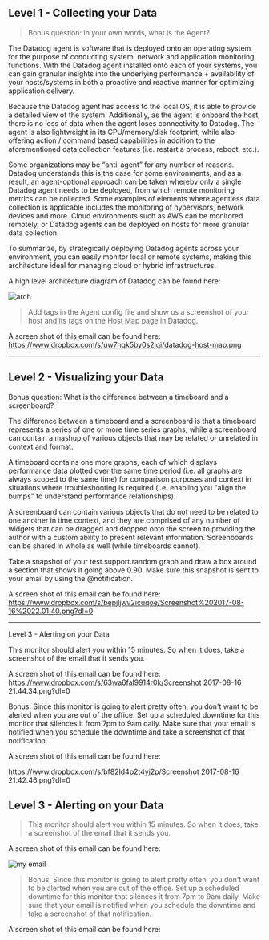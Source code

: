 ## Level 1 - Collecting your Data

> Bonus question: In your own words, what is the Agent?

The Datadog agent is software that is deployed onto an operating system for the purpose of conducting system, network and application monitoring functions.  With the Datadog agent installed onto each of your systems, you can gain granular insights into the underlying performance + availability of your hosts/systems in both a proactive and reactive manner for optimizing application delivery.

Because the Datadog agent has access to the local OS, it is able to provide a detailed view of the system.   Additionally, as the agent is onboard the host, there is no loss of data when the agent loses connectivity to Datadog.  The agent is also lightweight in its CPU/memory/disk footprint, while also offering action / command based capabilities in addition to the aforementioned data collection features (i.e. restart a process, reboot, etc.).

Some organizations may be “anti-agent” for any number of reasons.  Datadog understands this is the case for some environments, and as a result, an agent-optional approach can be taken whereby only a single Datadog agent needs to be deployed, from which remote monitoring metrics can be collected.    Some examples of elements where agentless data collection is applicable includes the monitoring of hypervisors, network devices and more.  Cloud environments such as AWS can be monitored remotely, or Datadog agents can be deployed on hosts for more granular data collection.

To summarize, by strategically deploying Datadog agents across your environment, you can easily monitor local or remote systems, making this architecture ideal for managing cloud or hybrid infrastructures.

A high level architecture diagram of Datadog can be found here:  

![arch](https://github.com/dbirck/hiring-engineers/blob/master/arch-overview-1.png)

> Add tags in the Agent config file and show us a screenshot of your host and its tags on the Host Map page in Datadog.

A screen shot of this email can be found here:  https://www.dropbox.com/s/uw7hqk5by0s2jqi/datadog-host-map.png

-----

## Level 2 - Visualizing your Data

Bonus question: What is the difference between a timeboard and a screenboard?

The difference between a timeboard and a screenboard is that a timeboard represents a series of one or more time series graphs, while a screenboard can contain a mashup of various objects that may be related or unrelated in context and format.

A timeboard contains one more graphs, each of which displays performance data plotted over the same time period (i.e. all graphs are always scoped to the same time) for comparison purposes and context in situations where troubleshooting is required (i.e. enabling you "align the bumps" to understand performance relationships).

A screenboard can contain various objects that do not need to be related to one another in time context, and they are comprised of any number of widgets that can be dragged and dropped onto the screen to providing the author with a custom ability to present relevant information.  Screenboards can be shared in whole as well (while timeboards cannot).

Take a snapshot of your test.support.random graph and draw a box around a section that shows it going above 0.90. Make sure this snapshot is sent to your email by using the @notification.

A screen shot of this email can be found here:  
https://www.dropbox.com/s/bepjljwv2icuqoe/Screenshot%202017-08-16%2022.01.40.png?dl=0

-----

Level 3 - Alerting on your Data

This monitor should alert you within 15 minutes. So when it does, take a screenshot of the email that it sends you.

A screen shot of this email can be found here:  
https://www.dropbox.com/s/63wa6fal9914r0k/Screenshot 2017-08-16 21.44.34.png?dl=0

Bonus: Since this monitor is going to alert pretty often, you don't want to be alerted when you are out of the office. Set up a scheduled downtime for this monitor that silences it from 7pm to 9am daily. Make sure that your email is notified when you schedule the downtime and take a screenshot of that notification.

A screen shot of this email can be found here:

https://www.dropbox.com/s/bf82ld4p2t4yj2p/Screenshot 2017-08-16 21.42.46.png?dl=0

## Level 3 - Alerting on your Data

>This monitor should alert you within 15 minutes. So when it does, take a screenshot of the email that it sends you.

A screen shot of this email can be found here:  

![my email](http://i.imgur.com/4UH2N1o.png)

>Bonus: Since this monitor is going to alert pretty often, you don't want to be alerted when you are out of the office. Set up a scheduled downtime for this monitor that silences it from 7pm to 9am daily. Make sure that your email is notified when you schedule the downtime and take a screenshot of that notification.

A screen shot of this email can be found here:

